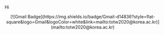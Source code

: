 Hi
<div align = center>
[![Gmail Badge](https://img.shields.io/badge/Gmail-d14836?style=flat-square&logo=Gmail&logoColor=white&link=mailto:totw2020@korea.ac.kr)](mailto:totw2020@korea.ac.kr)
</div>
